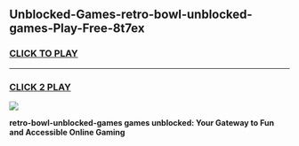 
## Unblocked-Games-retro-bowl-unblocked-games-Play-Free-8t7ex
<h3>
<a href="https://premium76.site?title=retro-bowl-unblocked-games&ref=21A">CLICK TO PLAY</a></h3>
<hr>

<h3>
<a href="https://premium76.site?title=retro-bowl-unblocked-games&ref=21A">CLICK 2 PLAY</a>
  
</h3>

<a href="https://premium76.site?title=retro-bowl-unblocked-games&ref=21A"><img src="https://clearcache.store/games.png"></a>


**retro-bowl-unblocked-games games unblocked: Your Gateway to Fun and Accessible Online Gaming**
